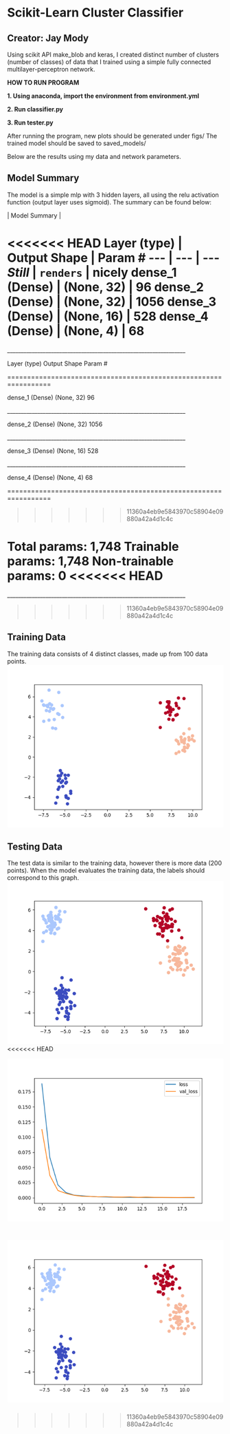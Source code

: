 # Scikit-Learn Cluster Classifier
## Creator: Jay Mody

Using scikit API make_blob and keras, I created distinct number of clusters (number of classes) of data that I trained using a simple fully connected multilayer-perceptron network. 

**HOW TO RUN PROGRAM**

**1. Using anaconda, import the environment from environment.yml**

**2. Run classifier.py**

**3. Run tester.py**

After running the program, new plots should be generated under figs/
The trained model should be saved to saved_models/

Below are the results using my data and network parameters.


## Model Summary
The model is a simple mlp with 3 hidden layers, all using the relu activation function (output layer uses sigmoid). The summary can be found below:

| Model Summary |

<<<<<<< HEAD
Layer (type) | Output Shape | Param #
--- | --- | ---
*Still* | `renders` | **nicely**
dense_1 (Dense) | (None, 32) | 96
dense_2 (Dense) | (None, 32) | 1056
dense_3 (Dense) | (None, 16) | 528
dense_4 (Dense) | (None, 4) | 68
=======
\_________________________________________________________________

Layer (type)                 Output Shape              Param #    

\=================================================================

dense_1 (Dense)              (None, 32)                96         

\_________________________________________________________________

dense_2 (Dense)              (None, 32)                1056       

\_________________________________________________________________

dense_3 (Dense)              (None, 16)                528        

\_________________________________________________________________

dense_4 (Dense)              (None, 4)                 68         

\=================================================================
>>>>>>> 11360a4eb9e5843970c58904e09880a42a4d1c4c

Total params: 1,748
Trainable params: 1,748
Non-trainable params: 0
<<<<<<< HEAD
=======

\_________________________________________________________________

>>>>>>> 11360a4eb9e5843970c58904e09880a42a4d1c4c


## Training Data
The training data consists of 4 distinct classes, made up from 100 data points.
![Train Set](/figs/train_set.png)



## Testing Data
The test data is similar to the training data, however there is more data (200 points). When the model evaluates the training data, the labels should correspond to this graph.
![Test Set](/figs/test_set.png)
<<<<<<< HEAD


![Training](/figs/train_loss.png)


![Prediction Set](/figs/prediction_set.png)
=======
>>>>>>> 11360a4eb9e5843970c58904e09880a42a4d1c4c
